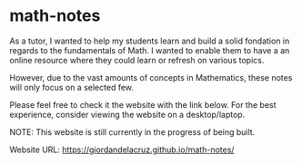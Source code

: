 # math-notes
As a tutor, I wanted to help my students learn and build a solid fondation in regards to the 
fundamentals of Math.
I wanted to enable them to have a an online resource where they could learn or refresh on 
various topics. 

However, due to the vast amounts of concepts in Mathematics, these notes will only focus on a selected few.

Please feel free to check it the website with the link below. 
For the best experience, consider viewing the website on a desktop/laptop.

NOTE: This website is still currently in the progress of being built. 

Website URL: https://giordandelacruz.github.io/math-notes/
